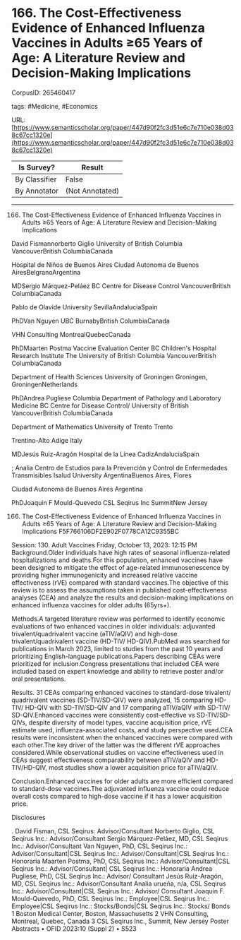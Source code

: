 # 166. The Cost-Effectiveness Evidence of Enhanced Influenza Vaccines in Adults ≥65 Years of Age: A Literature Review and Decision-Making Implications

CorpusID: 265460417
 
tags: #Medicine, #Economics

URL: [https://www.semanticscholar.org/paper/447d90f2fc3d51e6c7e710e038d038c67cc1320e](https://www.semanticscholar.org/paper/447d90f2fc3d51e6c7e710e038d038c67cc1320e)
 
| Is Survey?        | Result          |
| ----------------- | --------------- |
| By Classifier     | False |
| By Annotator      | (Not Annotated) |

---

166. The Cost-Effectiveness Evidence of Enhanced Influenza Vaccines in Adults ≥65 Years of Age: A Literature Review and Decision-Making Implications


David Fismannorberto Giglio 
University of British Columbia
VancouverBritish ColumbiaCanada

Hospital de Niños de Buenos Aires
Ciudad Autonoma de Buenos AiresBelgranoArgentina

MDSergio Márquez-Peláez 
BC Centre for Disease Control
VancouverBritish ColumbiaCanada

Pablo de Olavide University
SevillaAndaluciaSpain

PhDVan Nguyen 
UBC
BurnabyBritish ColumbiaCanada

VHN Consulting
MontrealQuebecCanada

PhDMaarten Postma 
Vaccine Evaluation Center
BC Children's Hospital Research Institute
The University of British Columbia
VancouverBritish ColumbiaCanada

Department of Health Sciences
University of Groningen
Groningen, GroningenNetherlands

PhDAndrea Pugliese 
Columbia Department of Pathology and Laboratory Medicine
BC Centre for Disease Control/ University of British
VancouverBritish ColumbiaCanada

Department of Mathematics
University of Trento
Trento

Trentino-Alto Adige
Italy

MDJesús Ruiz-Aragón 
Hospital de la Línea
CadizAndaluciaSpain

; Analia 
Centro de Estudios para la Prevención y Control de Enfermedades Transmisibles
Isalud University
ArgentinaBuenos Aires, Flores

Ciudad Autonoma de Buenos Aires
Argentina

PhDJoaquin F Mould-Quevedo 
CSL Seqirus Inc
SummitNew Jersey

166. The Cost-Effectiveness Evidence of Enhanced Influenza Vaccines in Adults ≥65 Years of Age: A Literature Review and Decision-Making Implications
F5F766106DF2E902F0778CA12C9355BC


Session: 130. Adult Vaccines Friday, October 13, 2023: 12:15 PM Background.Older individuals have high rates of seasonal influenza-related hospitalizations and deaths.For this population, enhanced vaccines have been designed to mitigate the effect of age-related immunosenescence by providing higher immunogenicity and increased relative vaccine effectiveness (rVE) compared with standard vaccines.The objective of this review is to assess the assumptions taken in published cost-effectiveness analyses (CEA) and analyze the results and decision-making implications on enhanced influenza vaccines for older adults (65yrs+).

Methods.A targeted literature review was performed to identify economic evaluations of two enhanced vaccines in older individuals: adjuvanted trivalent/quadrivalent vaccine (aTIV/aQIV) and high-dose trivalent/quadrivalent vaccine (HD-TIV/ HD-QIV).PubMed was searched for publications in March 2023, limited to studies from the past 10 years and prioritizing English-language publications.Papers describing CEAs were prioritized for inclusion.Congress presentations that included CEA were included based on expert knowledge and ability to retrieve poster and/or oral presentations.

Results. 31 CEAs comparing enhanced vaccines to standard-dose trivalent/ quadrivalent vaccines (SD-TIV/SD-QIV) were analyzed, 15 comparing HD-TIV/ HD-QIV with SD-TIV/SD-QIV and 17 comparing aTIV/aQIV with SD-TIV/ SD-QIV.Enhanced vaccines were consistently cost-effective vs SD-TIV/SD-QIVs, despite diversity of model types, vaccine acquisition price, rVE estimate used, influenza-associated costs, and study perspective used.CEA results were inconsistent when the enhanced vaccines were compared with each other.The key driver of the latter was the different rVE approaches considered.While observational studies on vaccine effectiveness used in CEAs suggest effectiveness comparability between aTIV/aQIV and HD-TIV/HD-QIV, most studies show a lower acquisition price for aTIV/aQIV.

Conclusion.Enhanced vaccines for older adults are more efficient compared to standard-dose vaccines.The adjuvanted influenza vaccine could reduce overall costs compared to high-dose vaccine if it has a lower acquisition price.

Disclosures



. David Fisman, CSL Seqirus: Advisor/Consultant Norberto Giglio, CSL Seqirus Inc.: Advisor/Consultant Sergio Márquez-Peláez, MD, CSL Seqirus Inc.: Advisor/Consultant Van Nguyen, PhD, CSL Seqirus Inc.: Advisor/Consultant|CSL Seqirus Inc.: Advisor/Consultant|CSL Seqirus Inc.: Honoraria Maarten Postma, PhD, CSL Seqirus Inc.: Advisor/Consultant|CSL Seqirus Inc.: Advisor/Consultant| CSL Seqirus Inc.: Honoraria Andrea Pugliese, PhD, CSL Seqirus Inc.: Advisor/ Consultant Jesús Ruiz-Aragón, MD, CSL Seqirus Inc.: Advisor/Consultant Analia urueña, n/a, CSL Seqirus Inc.: Advisor/Consultant|CSL Seqirus Inc.: Advisor/ Consultant Joaquin F. Mould-Quevedo, PhD, CSL Seqirus Inc.: Employee|CSL Seqirus Inc.: Employee|CSL Seqirus Inc.: Stocks/Bonds|CSL Seqirus Inc.: Stocks/ Bonds 1 Boston Medical Center, Boston, Massachusetts 2 VHN Consulting, Montreal, Quebec, Canada 3 CSL Seqirus Inc., Summit, New Jersey Poster Abstracts • OFID 2023:10 (Suppl 2) • S523